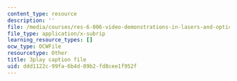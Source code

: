 ```yaml
---
content_type: resource
description: ''
file: /media/courses/res-6-006-video-demonstrations-in-lasers-and-optics-spring-2008/ddd1122c99fa6b4d89b2fd8cee1f952f_zD6tTb74KdU.srt
file_type: application/x-subrip
learning_resource_types: []
ocw_type: OCWFile
resourcetype: Other
title: 3play caption file
uid: ddd1122c-99fa-6b4d-89b2-fd8cee1f952f
---
```

